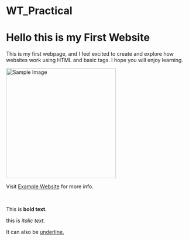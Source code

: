 # WT_Practical
<!DOCTYPE html>
<head>
<meta charset="UTF-8">
<meta name="viewport" content="width=device-width, initial-scale=1.0">
<title>First Website</title>
</head>
<body>
<body>
<h1>Hello this is my First Website</h1>
<p>This is my first webpage, and I feel excited to create and explore
   how websites work using HTML and basic tags. 
   I hope you will enjoy learning.</p>
<img src="download.png" alt="Sample Image" width="300">
<p>Visit <a href="https://www.google.com" target="_blank">Example Website</a> for more info.</p>
<br> <p>This is <b>bold text.</b></p>
<p>this is <i>italic text.</i></p>
<p>It can also be <u>underline.</u></p>
</body>
</body>
</html>
